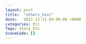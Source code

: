 ```yaml
---
layout: post
title:  "others_test"
date:   2021-12-11 04:00:00 +0000
categories: Etc
Tags: Story Etc
SceneCode: []
---
```


